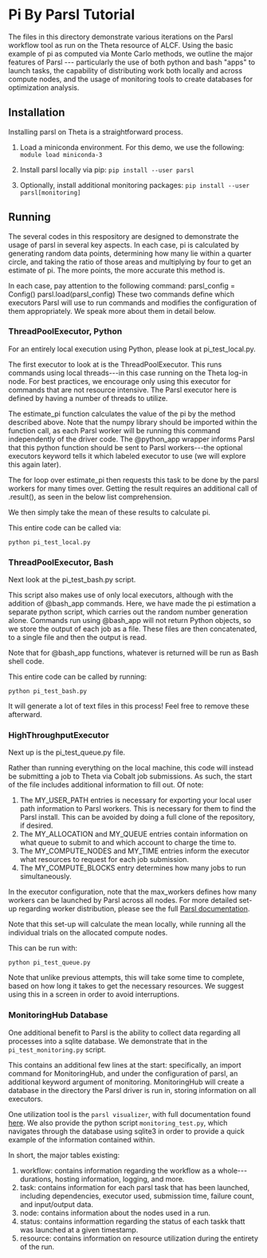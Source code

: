 # Pi By Parsl Tutorial

The files in this directory demonstrate various iterations on the Parsl workflow tool
as run on the Theta resource of ALCF. Using the basic example of pi as computed via
Monte Carlo methods, we outline the major features of Parsl --- particularly the use
of both python and bash "apps" to launch tasks, the capability of distributing work
both locally and across compute nodes, and the usage of monitoring tools to create
databases for optimization analysis.

## Installation

Installing parsl on Theta is a straightforward process.

1. Load a miniconda environment. For this demo, we use the following:
`module load miniconda-3`

2. Install parsl locally via pip:
 `pip install --user parsl`

3. Optionally, install additional monitoring packages:
`pip install --user parsl[monitoring]`

## Running

The several codes in this respository are designed to demonstrate the usage of parsl in
several key aspects. In each case, pi is calculated by generating random data points,
determining how many lie within a quarter circle, and taking the ratio of those areas
and multiplying by four to get an estimate of pi. The more points, the more accurate this
method is.

In each case, pay attention to the following command:
    parsl_config = Config()
    parsl.load(parsl_config)
These two commands define which executors Parsl will use to run commands and modifies the
configuration of them appropriately. We speak more about them in detail below.

### ThreadPoolExecutor, Python
For an entirely local execution using Python, please look at pi\_test\_local.py.

The first executor to look at is the ThreadPoolExecutor. This runs commands using local
threads---in this case running on the Theta log-in node. For best practices, we encourage
only using this executor for commands that are not resource intensive. The Parsl executor
here is defined by having a number of threads to utilize.

The estimate\_pi function calculates the value of the pi by the method described above. Note
that the numpy library should be imported within the function call, as each Parsl worker will
be running this command independently of the driver code. The @python\_app wrapper informs
Parsl that this python function should be sent to Parsl workers---the optional executors keyword
tells it which labeled executor to use (we will explore this again later).

The for loop over estimate\_pi then requests this task to be done by the parsl workers for many
times over. Getting the result requires an additional call of .result(), as seen in the below list
comprehension.

We then simply take the mean of these results to calculate pi.

This entire code can be called via:
```
python pi_test_local.py
```

### ThreadPoolExecutor, Bash
Next look at the pi\_test\_bash.py script.

This script also makes use of only local executors, although with the addition of @bash\_app commands.
Here, we have made the pi estimation a separate python script, which carries out the random number
generation alone. Commands run using @bash\_app will not return Python objects, so we store the output
of each job as a file. These files are then concatenated, to a single file and then the output is read.

Note that for @bash\_app functions, whatever is returned will be run as Bash shell code.

This entire code can be called by running:
```
python pi_test_bash.py
```

It will generate a lot of text files in this process! Feel free to remove these afterward.

### HighThroughputExecutor
Next up is the pi\_test\_queue.py file.

Rather than running everything on the local machine, this code will instead be submitting a job to
Theta via Cobalt job submissions. As such, the start of the file includes additional information to
fill out. Of note:

1. The MY\_USER\_PATH entries is necessary for exporting your local user path information to Parsl
workers. This is necessary for them to find the Parsl install. This can be avoided by doing a full clone
of the repository, if desired.
2. The MY\_ALLOCATION and MY\_QUEUE entries contain information on what queue to submit to and which
account to charge the time to.
3. The MY\_COMPUTE\_NODES and MY\_TIME entries inform the executor what resources to request for each
job submission.
4. The MY\_COMPUTE\_BLOCKS entry determines how many jobs to run simultaneously.

In the executor configuration, note that the max\_workers defines how many workers can be launched
by Parsl across all nodes. For more detailed set-up regarding worker distribution, please see the
full [Parsl documentation](parsl.readthedocs.io).

Note that this set-up will calculate the mean locally, while running all the individual trials on
the allocated compute nodes.

This can be run with:
 ```
 python pi_test_queue.py
 ```

Note that unlike previous attempts, this will take some time to complete, based on how long it takes
to get the necessary resources. We suggest using this in a screen in order to avoid interruptions.

### MonitoringHub Database
One additional benefit to Parsl is the ability to collect data regarding all processes into a sqlite
database. We demonstrate that in the `pi_test_monitoring.py` script.

This contains an additional few lines at the start: specifically, an import command for MonitoringHub,
and under the configuration of parsl, an additional keyword argument of monitoring. MonitoringHub will
create a database in the directory the Parsl driver is run in, storing information on all executors.

One utilization tool is the `parsl visualizer`, with full documentation found [here](https://parsl.readthedocs.io/en/stable/userguide/monitoring.html). 
We also provide the python script `monitoring_test.py`, which navigates through the database using
sqlite3 in order to provide a quick example of the information contained within.

In short, the major tables existing:
1. workflow: contains information regarding the workflow as a whole---durations, hosting information,
logging, and more.
2. task: contains information for each parsl task that has been launched, including dependencies,
executor used, submission time, failure count, and input/output data.
3. node: contains information about the nodes used in a run.
4. status: contains informattion regarding the status of each taskk thatt was launched at a
given timestamp.
5. resource: contains information on resource utilization during the entirety of the run.
